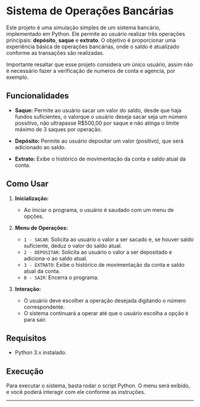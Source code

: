 # Sistema de Operações Bancárias

Este projeto é uma simulação simples de um sistema bancário, implementado em Python. Ele permite ao usuário realizar três operações principais: **depósito**, **saque** e **extrato**. O objetivo é proporcionar uma experiência básica de operações bancárias, onde o saldo é atualizado conforme as transações são realizadas.

Importante resaltar que esse projeto considera um único usuário, assim não é necessário fazer a verificação de numeros de conta e agencia, por exemplo.

## Funcionalidades

- **Saque:** Permite ao usuário sacar um valor do saldo, desde que haja fundos suficientes, o valorque o usuário deseja sacar seja um número possitivo, não ultrapasse R$500,00 por saque e não atinga o limite máximo de 3 saques por operação.

- **Depósito:** Permite ao usuário depositar um valor (positivo), que será adicionado ao saldo.

- **Extrato:** Exibe o histórico de movimentação da conta e saldo atual da conta.

## Como Usar

1. **Inicialização:**
   - Ao iniciar o programa, o usuário é saudado com um menu de opções.

2. **Menu de Operações:**
   - `1 - SACAR`: Solicita ao usuário o valor a ser sacado e, se houver saldo suficiente, deduz o valor do saldo atual.
   - `2 - DEPOSITAR`: Solicita ao usuário o valor a ser depositado e adiciona-o ao saldo atual.
   - `3 - EXTRATO`: Exibe o histórico de movimentação da conta e saldo atual da conta.
   - `0 - SAIR`: Encerra o programa.

3. **Interação:**
   - O usuário deve escolher a operação desejada digitando o número correspondente.
   - O sistema continuará a operar até que o usuário escolha a opção `0` para sair.


## Requisitos

- Python 3.x instalado.

## Execução

Para executar o sistema, basta rodar o script Python. O menu será exibido, e você poderá interagir com ele conforme as instruções.

---